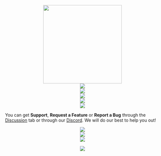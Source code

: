 <div align="center">
 <img src="https://user-images.githubusercontent.com/62361708/227724184-46950307-c0ed-41ac-a7cd-621601c1edb0.png" width=256>
</div>

<div align="center">
 <img src="https://user-images.githubusercontent.com/62361708/225291005-6b6bf7df-50bf-48f6-acbe-d50772ee865a.png">
</div>

<div align="center">
 <img src="https://user-images.githubusercontent.com/62361708/225288203-3f8324f9-5a02-4156-9159-b13429466559.png">
</div>

<div align="center">
 <img src="https://user-images.githubusercontent.com/62361708/225288290-f1b60d76-9af8-40f6-90d3-c5a6083cf661.png">
</div>

<div align="center">
 <img src="https://user-images.githubusercontent.com/62361708/225288387-3b514380-63ec-467d-95c0-c0ebd76105ac.png">
</div>

<div align="center">
 <img src="https://user-images.githubusercontent.com/62361708/225434090-dce1fb3c-9ff6-43e9-80c3-76ac800ad7f5.png">
</div>

You can get **Support**, **Request a Feature** or **Report a Bug** through the [Discussion](https://blank.org) tab or through our [Discord](https://blank.org). We will do our best to help you out!

<div align="center">
 <img src="https://user-images.githubusercontent.com/62361708/225288503-a789afa0-4be5-4ff4-a83f-9d28c4dda1ed.png">
</div>

<div align="center">
 <img src="https://user-images.githubusercontent.com/62361708/225291382-810daed4-d1d1-4459-b9b3-3ac7fa5713d2.png">
</div>

<div align="center">
 <img src="https://user-images.githubusercontent.com/62361708/225436833-ae8c3941-335e-452b-aa48-7cc490ee4a11.png">
</div>

<p align="center">
  <img src="https://user-images.githubusercontent.com/62361708/220228413-2fea94e2-f7fe-4708-84d7-f8ac6a7bec5f.png"/>
</p>
